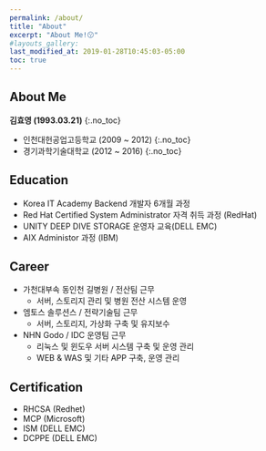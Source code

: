 ```yaml
---
permalink: /about/
title: "About"
excerpt: "About Me!😗"
#layouts_gallery:
last_modified_at: 2019-01-28T10:45:03-05:00
toc: true
---
```



## About Me
**김효영 (1993.03.21)**
{:.no_toc}
 - 인천대헌공업고등학교 (2009 ~ 2012)
{:.no_toc}
 - 경기과학기술대학교 (2012 ~ 2016)
{:.no_toc}

## Education
 - Korea IT Academy Backend 개발자 6개월 과정
 - Red Hat Certified System Administrator 자격 취득 과정 (RedHat)
 - UNITY DEEP DIVE STORAGE 운영자 교육(DELL EMC)
 - AIX Administor 과정 (IBM)


## Career
 * 가천대부속 동인천 길병원 / 전산팀 근무
   + 서버, 스토리지 관리 및 병원 전산 시스템 운영
 * 엠토스 솔루션스 / 전략기술팀 근무
   + 서버, 스토리지, 가상화 구축 및 유지보수 
 * NHN Godo / IDC 운영팀 근무
   + 리눅스 및 윈도우 서버 시스템 구축 및 운영 관리
   + WEB & WAS 및 기타 APP 구축, 운영 관리
   
 ## Certification 
 * RHCSA (Redhet)
 * MCP (Microsoft)
 * ISM (DELL EMC)
 * DCPPE (DELL EMC)
